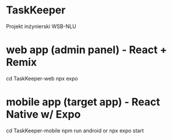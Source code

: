 # TaskKeeper
Projekt inżynierski WSB-NLU

# web app (admin panel) - React + Remix
cd TaskKeeper-web
npx expo 

# mobile app (target app) - React Native w/ Expo
cd TaskKeeper-mobile
npm run android
or
npx expo start